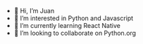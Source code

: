- 👋 Hi, I’m Juan
- 👀 I’m interested in Python and Javascript
- 🌱 I’m currently learning React Native
- 💞️ I’m looking to collaborate on Python.org


<!---
jdramirezr/jdramirezr is a ✨ special ✨ repository because its `README.md` (this file) appears on your GitHub profile.
You can click the Preview link to take a look at your changes.
--->

